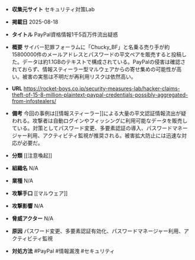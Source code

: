 - **収集元サイト**
セキュリティ対策Lab

- **掲載日**
2025-08-18

- **タイトル**
PayPal資格情報1千5百万件流出疑惑

- **概要**
サイバー犯罪フォーラムに「Chucky_BF」と名乗る売り手が約15800000件のメールアドレスとパスワードの平文ペアを販売すると投稿した。データは約1.1GBのテキストで構成されている。PayPalの侵害は確認されておらず、情報スティーラー型マルウェアからの寄せ集めの可能性が高い。被害の実態は不明だが再利用リスクは依然高い。

- **URL**
https://rocket-boys.co.jp/security-measures-lab/hacker-claims-theft-of-15-8-million-plaintext-paypal-credentials-possibly-aggregated-from-infostealers/

- **備考**
今回の事例は[[情報スティーラー]]による大量の平文認証情報流出が疑われる。攻撃者は自動ログインやフィッシングに利用可能なデータを販売している。対策としてパスワード変更、多要素認証の導入、パスワードマネージャー利用、アクティビティ監視が推奨される。被害拡大防止には迅速な対応が必要だ。

- **分類**
[[注意喚起]]

- **組織名**
N/A

- **業種**
N/A

- **攻撃手口**
[[マルウェア]]

- **攻撃影響**
N/A

- **脅威アクター**
N/A

- **原因**
パスワード変更、多要素認証有効化、パスワードマネージャー利用、アクティビティ監視

- **対処方法**
#PayPal #情報漏洩 #セキュリティ

